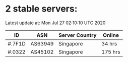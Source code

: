 # 2 stable servers:

Latest update at: Mon Jul 27 02:10:10 UTC 2020

| ID | ASN | Server Country | Online |
| -- | --- | -------------- | ------ |
| #.7F1D | AS63949 | Singapore | 34 hrs |
| #.0322 | AS45102 | Singapore | 175 hrs |

